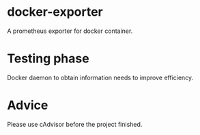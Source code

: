 # docker-exporter
A prometheus exporter for docker container.
# Testing phase
Docker daemon to obtain information needs to improve efficiency.
# Advice
Please use cAdvisor before the project finished.
